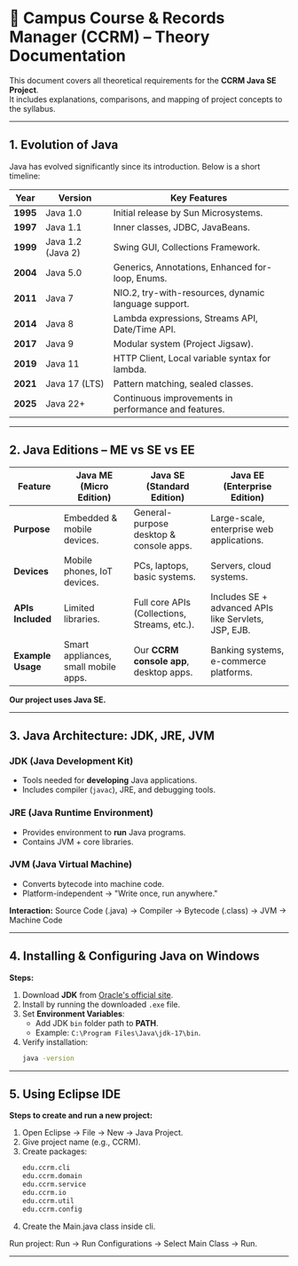# 📘 Campus Course & Records Manager (CCRM) – Theory Documentation

This document covers all theoretical requirements for the **CCRM Java SE Project**.  
It includes explanations, comparisons, and mapping of project concepts to the syllabus.

---

## **1. Evolution of Java**
Java has evolved significantly since its introduction. Below is a short timeline:

| Year | Version | Key Features |
|------|----------|--------------|
| **1995** | Java 1.0 | Initial release by Sun Microsystems. |
| **1997** | Java 1.1 | Inner classes, JDBC, JavaBeans. |
| **1999** | Java 1.2 (Java 2) | Swing GUI, Collections Framework. |
| **2004** | Java 5.0 | Generics, Annotations, Enhanced for-loop, Enums. |
| **2011** | Java 7 | NIO.2, try-with-resources, dynamic language support. |
| **2014** | Java 8 | Lambda expressions, Streams API, Date/Time API. |
| **2017** | Java 9 | Modular system (Project Jigsaw). |
| **2019** | Java 11 | HTTP Client, Local variable syntax for lambda. |
| **2021** | Java 17 (LTS) | Pattern matching, sealed classes. |
| **2025** | Java 22+ | Continuous improvements in performance and features. |

---

## **2. Java Editions – ME vs SE vs EE**

| **Feature**       | **Java ME (Micro Edition)**                | **Java SE (Standard Edition)**         | **Java EE (Enterprise Edition)**           |
|--------------------|-------------------------------------------|----------------------------------------|-------------------------------------------|
| **Purpose**        | Embedded & mobile devices.                 | General-purpose desktop & console apps. | Large-scale, enterprise web applications. |
| **Devices**        | Mobile phones, IoT devices.                | PCs, laptops, basic systems.            | Servers, cloud systems.                    |
| **APIs Included**  | Limited libraries.                         | Full core APIs (Collections, Streams, etc.). | Includes SE + advanced APIs like Servlets, JSP, EJB. |
| **Example Usage**  | Smart appliances, small mobile apps.       | Our **CCRM console app**, desktop apps. | Banking systems, e-commerce platforms.    |

**Our project uses Java SE.**

---

## **3. Java Architecture: JDK, JRE, JVM**

### **JDK (Java Development Kit)**
- Tools needed for **developing** Java applications.
- Includes compiler (`javac`), JRE, and debugging tools.

### **JRE (Java Runtime Environment)**
- Provides environment to **run** Java programs.
- Contains JVM + core libraries.

### **JVM (Java Virtual Machine)**
- Converts bytecode into machine code.
- Platform-independent → "Write once, run anywhere."

**Interaction:**
Source Code (.java) → Compiler → Bytecode (.class) → JVM → Machine Code

---

## **4. Installing & Configuring Java on Windows**

**Steps:**
1. Download **JDK** from [Oracle's official site](https://www.oracle.com/java/technologies/downloads/).
2. Install by running the downloaded `.exe` file.
3. Set **Environment Variables**:
   - Add JDK `bin` folder path to **PATH**.
   - Example: `C:\Program Files\Java\jdk-17\bin`.
4. Verify installation:
   ```bash
   java -version

---

## **5. Using Eclipse IDE**

**Steps to create and run a new project:**
1. Open Eclipse → File → New → Java Project.
2. Give project name (e.g., CCRM).
3. Create packages:
   ```bash
   edu.ccrm.cli
   edu.ccrm.domain
   edu.ccrm.service
   edu.ccrm.io
   edu.ccrm.util
   edu.ccrm.config
4. Create the Main.java class inside cli.

Run project: Run → Run Configurations → Select Main Class → Run.

--- 
